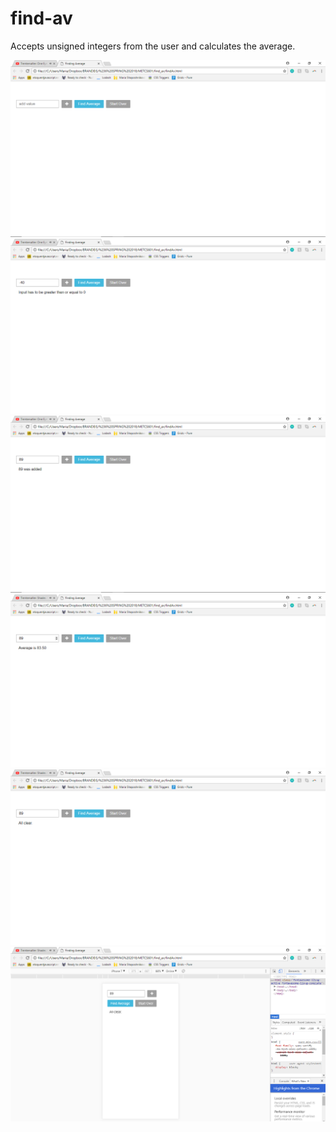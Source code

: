 # find-av
Accepts unsigned integers from the user and calculates the average.

<img src="screenshots/2018-03-20_10-10-44.png">
<img src="screenshots/2018-03-20_10-11-31.png">
<img src="screenshots/2018-03-20_10-11-57.png">
<img src="screenshots/2018-03-20_10-12-29.png">
<img src="screenshots/2018-03-20_10-12-40.png">
<img src="screenshots/2018-03-20_10-13-15.png">
